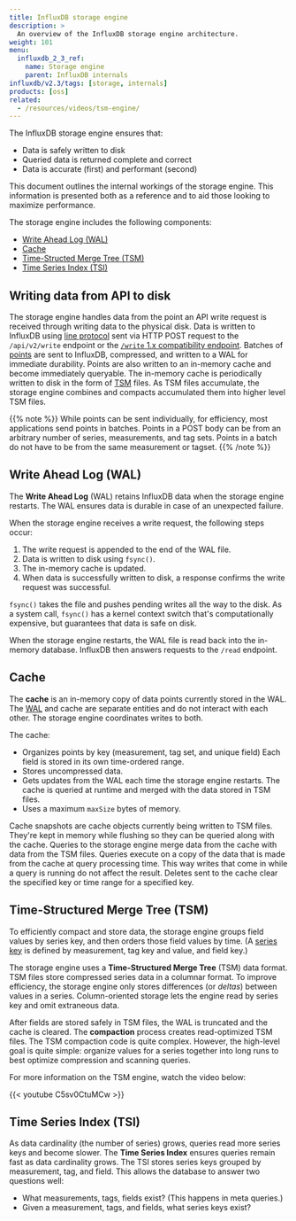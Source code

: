 ```yaml
---
title: InfluxDB storage engine
description: >
  An overview of the InfluxDB storage engine architecture.
weight: 101
menu:
  influxdb_2_3_ref:
    name: Storage engine
    parent: InfluxDB internals
influxdb/v2.3/tags: [storage, internals]
products: [oss]
related:
  - /resources/videos/tsm-engine/
---
```


The InfluxDB storage engine ensures that:

- Data is safely written to disk
- Queried data is returned complete and correct
- Data is accurate (first) and performant (second)

This document outlines the internal workings of the storage engine.
This information is presented both as a reference and to aid those looking to maximize performance.

The storage engine includes the following components:

* [Write Ahead Log (WAL)](#write-ahead-log-wal)
* [Cache](#cache)
* [Time-Structed Merge Tree (TSM)](#time-structured-merge-tree-tsm)
* [Time Series Index (TSI)](#time-series-index-tsi)

## Writing data from API to disk

The storage engine handles data from the point an API write request is received through writing data to the physical disk.
Data is written to InfluxDB using [line protocol](/influxdb/v2.3/reference/syntax/line-protocol/) sent via HTTP POST request to the `/api/v2/write` endpoint or the [`/write` 1.x compatibility endpoint](/influxdb/v2.3/reference/api/influxdb-1x/).
Batches of [points](/influxdb/v2.3/reference/glossary/#point) are sent to InfluxDB, compressed, and written to a WAL for immediate durability.
Points are also written to an in-memory cache and become immediately queryable.
The in-memory cache is periodically written to disk in the form of [TSM](#time-structured-merge-tree-tsm) files.
As TSM files accumulate, the storage engine combines and compacts accumulated them into higher level TSM files.

{{% note %}}
While points can be sent individually, for efficiency, most applications send points in batches.
Points in a POST body can be from an arbitrary number of series, measurements, and tag sets.
Points in a batch do not have to be from the same measurement or tagset.
{{% /note %}}

## Write Ahead Log (WAL)

The **Write Ahead Log** (WAL) retains InfluxDB data when the storage engine restarts.
The WAL ensures data is durable in case of an unexpected failure.

When the storage engine receives a write request, the following steps occur:

1. The write request is appended to the end of the WAL file.
2. Data is written to disk using `fsync()`.
3. The in-memory cache is updated.
4. When data is successfully written to disk, a response confirms the write request was successful.

`fsync()` takes the file and pushes pending writes all the way to the disk.
As a system call, `fsync()` has a kernel context switch that's computationally expensive, but guarantees that data is safe on disk.

When the storage engine restarts, the WAL file is read back into the in-memory database.
InfluxDB then answers requests to the `/read` endpoint.

## Cache

The **cache** is an in-memory copy of data points currently stored in the WAL.
The [WAL](#write-ahead-log-wal) and cache are separate entities and do not interact with each other.  The storage engine coordinates writes to both.

The cache:

- Organizes points by key (measurement, tag set, and unique field)
  Each field is stored in its own time-ordered range.
- Stores uncompressed data.
- Gets updates from the WAL each time the storage engine restarts.
  The cache is queried at runtime and merged with the data stored in TSM files.
- Uses a maximum `maxSize` bytes of memory.

Cache snapshots are cache objects currently being written to TSM files.
They're kept in memory while flushing so they can be queried along with the cache.
Queries to the storage engine merge data from the cache with data from the TSM files.
Queries execute on a copy of the data that is made from the cache at query processing time.
This way writes that come in while a query is running do not affect the result.
Deletes sent to the cache clear the specified key or time range for a specified key.

## Time-Structured Merge Tree (TSM)

To efficiently compact and store data,
the storage engine groups field values by series key, and then orders those field values by time.
(A [series key](/influxdb/v2.3/reference/glossary/#series-key) is defined by measurement, tag key and value, and field key.)

The storage engine uses a **Time-Structured Merge Tree** (TSM) data format.
TSM files store compressed series data in a columnar format.
To improve efficiency, the storage engine only stores differences (or *deltas*) between values in a series.
Column-oriented storage lets the engine read by series key and omit extraneous data.

After fields are stored safely in TSM files, the WAL is truncated and the cache is cleared.
The **compaction** process creates read-optimized TSM files. The TSM compaction code is quite complex.
However, the high-level goal is quite simple:
organize values for a series together into long runs to best optimize compression and scanning queries.

For more information on the TSM engine, watch the video below:

{{< youtube C5sv0CtuMCw >}}

## Time Series Index (TSI)

As data cardinality (the number of series) grows, queries read more series keys and become slower.
The **Time Series Index** ensures queries remain fast as data cardinality grows.
The TSI stores series keys grouped by measurement, tag, and field.
This allows the database to answer two questions well:

- What measurements, tags, fields exist?
  (This happens in meta queries.)
- Given a measurement, tags, and fields, what series keys exist?

